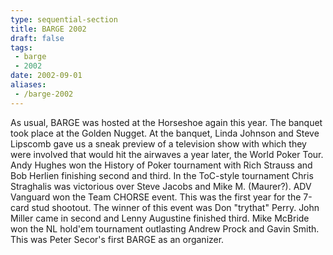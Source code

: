 ```yaml
---
type: sequential-section
title: BARGE 2002
draft: false
tags:
 - barge
 - 2002
date: 2002-09-01
aliases:
 - /barge-2002
---
```


As usual, BARGE was hosted at the Horseshoe again this year. The banquet took
place at the Golden Nugget. At the banquet, Linda Johnson and Steve Lipscomb
gave us a sneak preview of a television show with which they were involved that
would hit the airwaves a year later, the World Poker Tour. Andy Hughes won the
History of Poker tournament with Rich Strauss and Bob Herlien finishing second
and third. In the ToC-style tournament Chris Straghalis was victorious over
Steve Jacobs and Mike M. (Maurer?). ADV Vanguard won the Team CHORSE
event. This was the first year for the 7-card stud shootout. The winner of this
event was Don &quot;trythat&quot; Perry. John Miller came in second and Lenny
Augustine finished third. Mike McBride won the NL hold'em tournament outlasting
Andrew Prock and Gavin Smith. This was Peter Secor's first BARGE as an
organizer.
